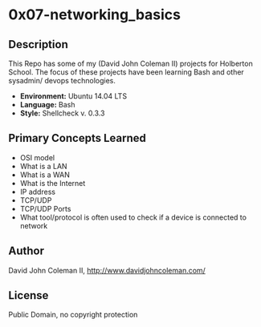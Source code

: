 # 0x07-networking_basics

## Description

This Repo has some of my (David John Coleman II) projects for Holberton School.
The focus of these projects have been learning Bash and other sysadmin/ devops
technologies.

* __Environment:__ Ubuntu 14.04 LTS
* __Language:__ Bash
* __Style:__ Shellcheck v. 0.3.3

## Primary Concepts Learned

* OSI model
* What is a LAN
* What is a WAN
* What is the Internet
* IP address
* TCP/UDP
* TCP/UDP Ports
* What tool/protocol is often used to check if a device is connected to network

## Author

David John Coleman II, http://www.davidjohncoleman.com/

## License

Public Domain, no copyright protection
